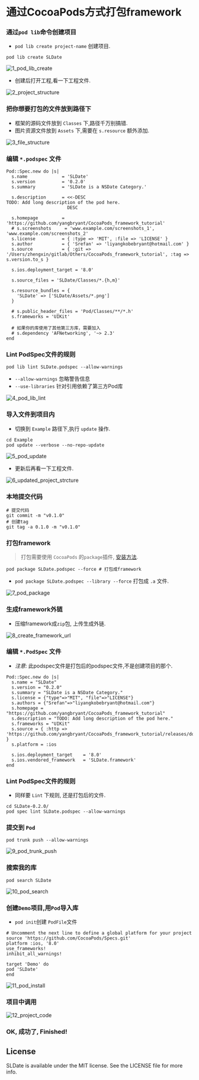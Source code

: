 # 通过CocoaPods方式打包framework

[//]: #[![Version](https://img.shields.io/cocoapods/v/SLDate.svg?style=flat)](https://cocoapods.org/pods/SLDate)
[//]: #[![License](https://img.shields.io/cocoapods/l/SLDate.svg?style=flat)](https://cocoapods.org/pods/SLDate)
[//]: #[![Platform](https://img.shields.io/cocoapods/p/SLDate.svg?style=flat)](https://cocoapods.org/pods/SLDate)
[//]: #[参考链接1](https://www.jianshu.com/p/e744b56d57ea)
[//]: #[参考链接2](https://www.jianshu.com/p/17e0b0b1f737)

### 通过`pod lib`命令创建项目

* `pod lib create project-name` 创建项目.

```shell
pod lib create SLDate
```

![1_pod_lib_create](_ScreenShots/1_pod_lib_create.png)

* 创建后打开工程,看一下工程文件.

![2_project_structure](_ScreenShots/2_project_structure.png)

### 把你想要打包的文件放到路径下

* 框架的源码文件放到 `Classes` 下,路径千万别搞错.
* 图片资源文件放到 `Assets` 下,需要在 `s.resource` 额外添加.

![3_file_structure](_ScreenShots/3_file_structure.png)

### 编辑 `*.podspec` 文件

```cocoapods
Pod::Spec.new do |s|
  s.name             = 'SLDate'
  s.version          = '0.2.0'
  s.summary          = 'SLDate is a NSDate Category.'

  s.description      = <<-DESC
TODO: Add long description of the pod here.
                       DESC

  s.homepage         = 'https://github.com/yangbryant/CocoaPods_framework_tutorial'
  # s.screenshots     = 'www.example.com/screenshots_1', 'www.example.com/screenshots_2'
  s.license          = { :type => 'MIT', :file => 'LICENSE' }
  s.author           = { 'Srefan' => 'liyangkobebryant@hotmail.com' }
  s.source           = { :git => '/Users/zhengxin/gitlab/Others/CocoaPods_framework_tutorial', :tag => s.version.to_s }

  s.ios.deployment_target = '8.0'

  s.source_files = 'SLDate/Classes/*.{h,m}'
  
  s.resource_bundles = {
    'SLDate' => ['SLDate/Assets/*.png']
  }

  # s.public_header_files = 'Pod/Classes/**/*.h'
  s.frameworks = 'UIKit'
  
  # 如果你的库使用了其他第三方库，需要加入
  # s.dependency 'AFNetworking', '~> 2.3'
end
```

### Lint PodSpec文件的规则

```shell
pod lib lint SLDate.podspec --allow-warnings
```

* `--allow-warnings` 忽略警告信息
* `--use-libraries` 针对引用依赖了第三方Pod库

![4_pod_lib_lint](_ScreenShots/4_pod_lib_lint.png)

### 导入文件到项目内

* 切换到 `Example` 路径下,执行 `update` 操作.

```shell
cd Example
pod update --verbose --no-repo-update
```

![5_pod_update](_ScreenShots/5_pod_update.png)

* 更新后再看一下工程文件.

![6_updated_project_strcture](_ScreenShots/6_updated_project_strcture.png)

### 本地提交代码

```shell
# 提交代码
git commit -m "v0.1.0"
# 创建tag
git tag -a 0.1.0 -m "v0.1.0"
```

### 打包framework

> 打包需要使用 `CocoaPods` 的`package`插件, [安装方法](https://github.com/CocoaPods/cocoapods-packager).

```shell
pod package SLDate.podspec --force # 打包成framework
```

* `pod package SLDate.podspec --library --force` 打包成 `.a` 文件.

![7_pod_package](_ScreenShots/7_pod_package.png)

### 生成framework外链

* 压缩framework成`zip`包, 上传生成外链.

![8_create_framework_url](_ScreenShots/8_create_framework_url.png)

### 编辑 `*.PodSpec` 文件

* _注意_: 此podspec文件是打包后的podspec文件,不是创建项目的那个.

```CocoaPods
Pod::Spec.new do |s|
  s.name = "SLDate"
  s.version = "0.2.0"
  s.summary = "SLDate is a NSDate Category."
  s.license = {"type"=>"MIT", "file"=>"LICENSE"}
  s.authors = {"Srefan"=>"liyangkobebryant@hotmail.com"}
  s.homepage = "https://github.com/yangbryant/CocoaPods_framework_tutorial"
  s.description = "TODO: Add long description of the pod here."
  s.frameworks = "UIKit"
  s.source = { :http => 'https://github.com/yangbryant/CocoaPods_framework_tutorial/releases/download/0.2.0/SLDate.zip' }
  s.platform = :ios

  s.ios.deployment_target    = '8.0'
  s.ios.vendored_framework   = 'SLDate.framework'
end
```

### Lint PodSpec文件的规则

* 同样要 `Lint` 下规则, 还是打包后的文件.

```shell
cd SLDate-0.2.0/
pod spec lint SLDate.podspec --allow-warnings
```

### 提交到 `Pod`

```shell
pod trunk push --allow-warnings
```

![9_pod_trunk_push](_ScreenShots/9_pod_trunk_push.png)

### 搜索我的库

```
pod search SLDate
```

![10_pod_search](_ScreenShots/10_pod_search.png)

### 创建`Demo`项目,用`Pod`导入库

* `pod init`创建 `PodFile`文件

```CocoaPods
# Uncomment the next line to define a global platform for your project
source 'https://github.com/CocoaPods/Specs.git'
platform :ios, '8.0'
use_frameworks!
inhibit_all_warnings!

target 'Demo' do
pod 'SLDate'
end
```

![11_pod_install](_ScreenShots/11_pod_install.png)

### 项目中调用

![12_project_code](_ScreenShots/12_project_code.png)

### OK, 成功了, Finished!


## License

SLDate is available under the MIT license. See the LICENSE file for more info.

